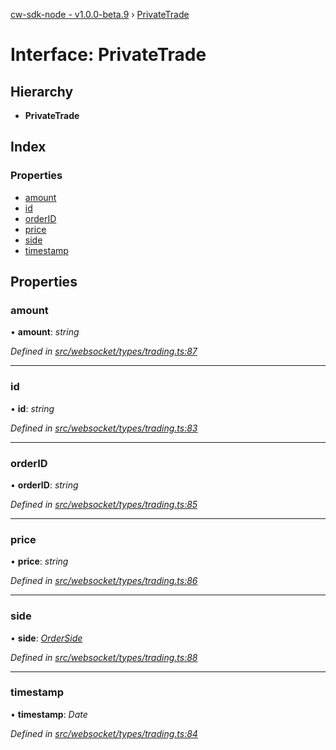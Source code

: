 [cw-sdk-node - v1.0.0-beta.9](../README.md) › [PrivateTrade](privatetrade.md)

# Interface: PrivateTrade

## Hierarchy

* **PrivateTrade**

## Index

### Properties

* [amount](privatetrade.md#amount)
* [id](privatetrade.md#id)
* [orderID](privatetrade.md#orderid)
* [price](privatetrade.md#price)
* [side](privatetrade.md#side)
* [timestamp](privatetrade.md#timestamp)

## Properties

###  amount

• **amount**: *string*

*Defined in [src/websocket/types/trading.ts:87](https://github.com/cryptowatch/cw-sdk-node/blob/master/src/websocket/types/trading.ts#L87)*

___

###  id

• **id**: *string*

*Defined in [src/websocket/types/trading.ts:83](https://github.com/cryptowatch/cw-sdk-node/blob/master/src/websocket/types/trading.ts#L83)*

___

###  orderID

• **orderID**: *string*

*Defined in [src/websocket/types/trading.ts:85](https://github.com/cryptowatch/cw-sdk-node/blob/master/src/websocket/types/trading.ts#L85)*

___

###  price

• **price**: *string*

*Defined in [src/websocket/types/trading.ts:86](https://github.com/cryptowatch/cw-sdk-node/blob/master/src/websocket/types/trading.ts#L86)*

___

###  side

• **side**: *[OrderSide](../README.md#orderside)*

*Defined in [src/websocket/types/trading.ts:88](https://github.com/cryptowatch/cw-sdk-node/blob/master/src/websocket/types/trading.ts#L88)*

___

###  timestamp

• **timestamp**: *Date*

*Defined in [src/websocket/types/trading.ts:84](https://github.com/cryptowatch/cw-sdk-node/blob/master/src/websocket/types/trading.ts#L84)*
